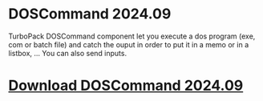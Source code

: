 # DOSCommand 2024.09

TurboPack DOSCommand component let you execute a dos program (exe, com or batch file) and catch the ouput in order to put it in a memo or in a listbox, ... You can also send inputs.

# [Download DOSCommand 2024.09](https://developer.team/delphi/34982-doscommand-202409.html)
